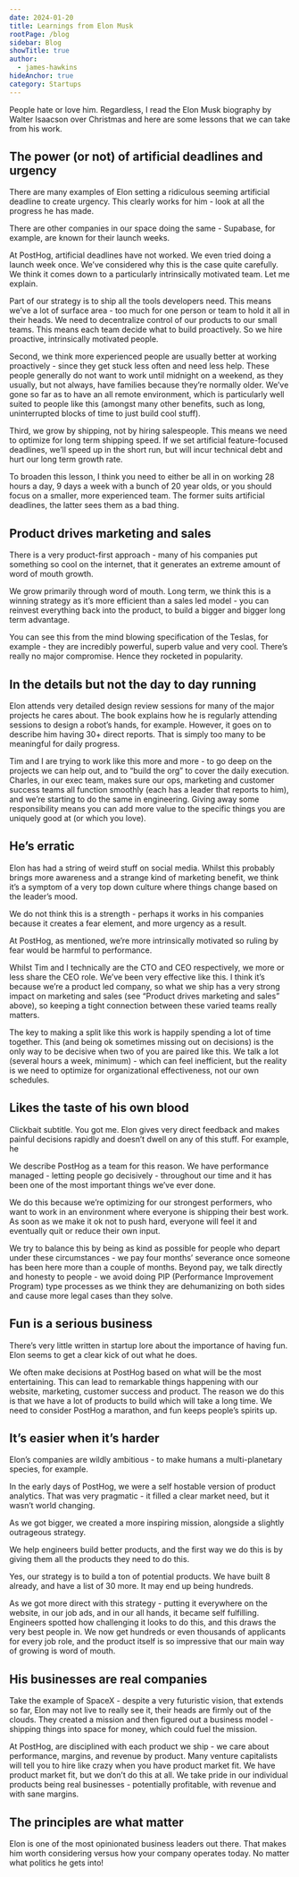 ```yaml
---
date: 2024-01-20
title: Learnings from Elon Musk
rootPage: /blog
sidebar: Blog
showTitle: true
author:
  - james-hawkins
hideAnchor: true
category: Startups
---
```


People hate or love him. Regardless, I read the Elon Musk biography by Walter Isaacson over Christmas and here are some lessons that we can take from his work.

## The power (or not) of artificial deadlines and urgency

There are many examples of Elon setting a ridiculous seeming artificial deadline to create urgency. This clearly works for him - look at all the progress he has made.

There are other companies in our space doing the same - Supabase, for example, are known for their launch weeks.

At PostHog, artificial deadlines have not worked. We even tried doing a launch week once. We’ve considered why this is the case quite carefully. We think it comes down to a particularly intrinsically motivated team. Let me explain.

Part of our strategy is to ship all the tools developers need. This means we’ve a lot of surface area - too much for one person or team to hold it all in their heads. We need to decentralize control of our products to our small teams. This means each team decide what to build proactively. So we hire proactive, intrinsically motivated people.

Second, we think more experienced people are usually better at working proactively - since they get stuck less often and need less help. These people generally do not want to work until midnight on a weekend, as they usually, but not always, have families because they’re normally older. We’ve gone so far as to have an all remote environment, which is particularly well suited to people like this (amongst many other benefits, such as long, uninterrupted blocks of time to just build cool stuff).

Third, we grow by shipping, not by hiring salespeople. This means we need to optimize for long term shipping speed. If we set artificial feature-focused deadlines, we’ll speed up in the short run, but will incur technical debt and hurt our long term growth rate.

To broaden this lesson, I think you need to either be all in on working 28 hours a day, 9 days a week with a bunch of 20 year olds, or you should focus on a smaller, more experienced team. The former suits artificial deadlines, the latter sees them as a bad thing.

## Product drives marketing and sales

There is a very product-first approach - many of his companies put something so cool on the internet, that it generates an extreme amount of word of mouth growth.

We grow primarily through word of mouth. Long term, we think this is a winning strategy as it’s more efficient than a sales led model - you can reinvest everything back into the product, to build a bigger and bigger long term advantage.

You can see this from the mind blowing specification of the Teslas, for example - they are incredibly powerful, superb value and very cool. There’s really no major compromise. Hence they rocketed in popularity.

## In the details but not the day to day running

Elon attends very detailed design review sessions for many of the major projects he cares about. The book explains how he is regularly attending sessions to design a robot’s hands, for example. However, it goes on to describe him having 30+ direct reports. That is simply too many to be meaningful for daily progress.

Tim and I are trying to work like this more and more - to go deep on the projects we can help out, and to “build the org” to cover the daily execution. Charles, in our exec team, makes sure our ops, marketing and customer success teams all function smoothly (each has a leader that reports to him), and we’re starting to do the same in engineering. Giving away some responsibility means you can add more value to the specific things you are uniquely good at (or which you love).

## He’s erratic

Elon has had a string of weird stuff on social media. Whilst this probably brings more awareness and a strange kind of marketing benefit, we think it’s a symptom of a very top down culture where things change based on the leader’s mood.

We do not think this is a strength - perhaps it works in his companies because it creates a fear element, and more urgency as a result. 

At PostHog, as mentioned, we’re more intrinsically motivated so ruling by fear would be harmful to performance.

Whilst Tim and I technically are the CTO and CEO respectively, we more or less share the CEO role. We’ve been very effective like this. I think it’s because we’re a product led company, so what we ship has a very strong impact on marketing and sales (see “Product drives marketing and sales” above), so keeping a tight connection between these varied teams really matters.

The key to making a split like this work is happily spending a lot of time together. This (and being ok sometimes missing out on decisions) is the only way to be decisive when two of you are paired like this. We talk a lot (several hours a week, minimum) - which can feel inefficient, but the reality is we need to optimize for organizational effectiveness, not our own schedules.

## Likes the taste of his own blood

Clickbait subtitle. You got me. Elon gives very direct feedback and makes painful decisions rapidly and doesn’t dwell on any of this stuff. For example, he 

We describe PostHog as a team for this reason. We have performance managed - letting people go decisively - throughout our time and it has been one of the most important things we’ve ever done.

We do this because we’re optimizing for our strongest performers, who want to work in an environment where everyone is shipping their best work. As soon as we make it ok not to push hard, everyone will feel it and eventually quit or reduce their own input.

We try to balance this by being as kind as possible for people who depart under these circumstances - we pay four months’ severance once someone has been here more than a couple of months. Beyond pay, we talk directly and honesty to people - we avoid doing PIP (Performance Improvement Program) type processes as we think they are dehumanizing on both sides and cause more legal cases than they solve.

## Fun is a serious business

There’s very little written in startup lore about the importance of having fun. Elon seems to get a clear kick of out what he does.

We often make decisions at PostHog based on what will be the most entertaining. This can lead to remarkable things happening with our website, marketing, customer success and product. The reason we do this is that we have a lot of products to build which will take a long time. We need to consider PostHog a marathon, and fun keeps people’s spirits up.

## It’s easier when it’s harder

Elon’s companies are wildly ambitious - to make humans a multi-planetary species, for example.

In the early days of PostHog, we were a self hostable version of product analytics. That was very pragmatic - it filled a clear market need, but it wasn’t world changing.

As we got bigger, we created a more inspiring mission, alongside a slightly outrageous strategy.

We help engineers build better products, and the first way we do this is by giving them all the products they need to do this.

Yes, our strategy is to build a ton of potential products. We have built 8 already, and have a list of 30 more. It may end up being hundreds. 

As we got more direct with this strategy - putting it everywhere on the website, in our job ads, and in our all hands, it became self fulfilling. Engineers spotted how challenging it looks to do this, and this draws the very best people in. We now get hundreds or even thousands of applicants for every job role, and the product itself is so impressive that our main way of growing is word of mouth. 

## His businesses are real companies

Take the example of SpaceX - despite a very futuristic vision, that extends so far, Elon may not live to really see it, their heads are firmly out of the clouds. They created a mission and then figured out a business model - shipping things into space for money, which could fuel the mission.

At PostHog, are disciplined with each product we ship - we care about performance, margins, and revenue  by product. Many venture capitalists will tell you to hire like crazy when you have product market fit. We have product market fit, but we don’t do this at all. We take pride in our individual products being real businesses - potentially profitable, with revenue and with sane margins.

## The principles are what matter

Elon is one of the most opinionated business leaders out there. That makes him worth considering versus how your company operates today. No matter what politics he gets into!
